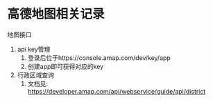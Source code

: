 # 高德地图相关记录

地图接口
1. api key管理
    1. 登录后位于https://console.amap.com/dev/key/app
    2. 创建app即可获得对应的key
2. 行政区域查询
    1. 文档见: https://developer.amap.com/api/webservice/guide/api/district